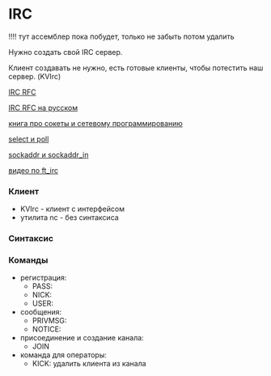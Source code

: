 # IRC

!!!! тут ассемблер пока побудет, только не забыть потом удалить

Нужно создать свой IRC сервер.

Клиент создавать не нужно, есть готовые клиенты, чтобы потестить наш сервер. (KVIrc)

[IRC RFC](https://datatracker.ietf.org/doc/html/rfc1459#page-48)

[IRC RFC на русском](https://www.lissyara.su/doc/rfc/rfc1459/)

[книга про сокеты и сетевому программированию](https://beej.us/guide/bgnet/translations/bgnet_A4_rus.pdf)

[select и poll](https://it.wikireading.ru/24833)

[sockaddr и sockaddr_in](https://www.russianblogs.com/article/8587603498/)

[видео по ft_irc](https://www.youtube.com/watch?v=I9o-oTdsMgI)

### Клиент

* KVIrc - клиент с интерфейсом
* утилита nc - без синтаксиса

### Синтаксис

### Команды

* регистрация:
  - PASS:
  - NICK:
  - USER:
* сообщения:
  - PRIVMSG: 
  - NOTICE:
* присоединение и создание канала:
  - JOIN
* команда для операторы:
  - KICK: удалить клиента из канала
